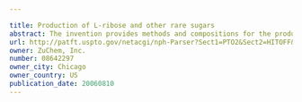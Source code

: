 ```yaml
---

title: Production of L-ribose and other rare sugars
abstract: The invention provides methods and compositions for the production of L-ribitol and other rare sugars using a mannitol-1-dehydrogenase.
url: http://patft.uspto.gov/netacgi/nph-Parser?Sect1=PTO2&Sect2=HITOFF&p=1&u=%2Fnetahtml%2FPTO%2Fsearch-adv.htm&r=1&f=G&l=50&d=PALL&S1=08642297&OS=08642297&RS=08642297
owner: ZuChem, Inc.
number: 08642297
owner_city: Chicago
owner_country: US
publication_date: 20060810
---
```

